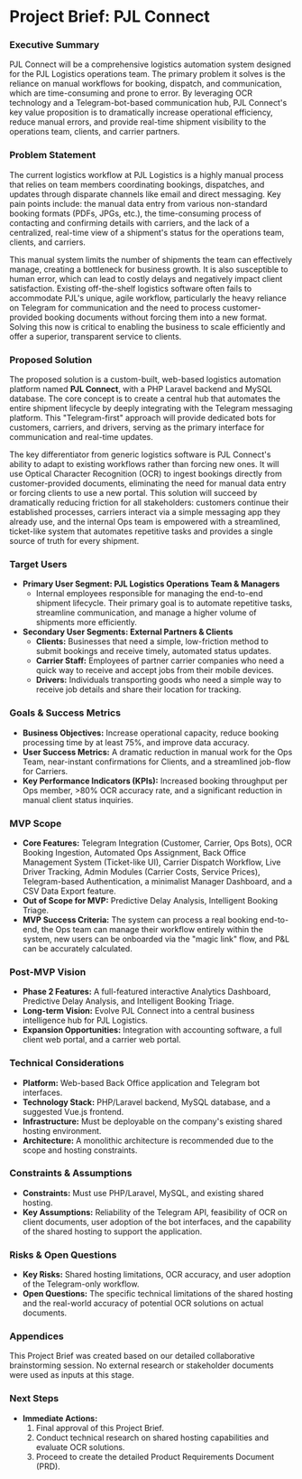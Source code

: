 # **Project Brief: PJL Connect**

### **Executive Summary**
PJL Connect will be a comprehensive logistics automation system designed for the PJL Logistics operations team. The primary problem it solves is the reliance on manual workflows for booking, dispatch, and communication, which are time-consuming and prone to error. By leveraging OCR technology and a Telegram-bot-based communication hub, PJL Connect's key value proposition is to dramatically increase operational efficiency, reduce manual errors, and provide real-time shipment visibility to the operations team, clients, and carrier partners.

### **Problem Statement**
The current logistics workflow at PJL Logistics is a highly manual process that relies on team members coordinating bookings, dispatches, and updates through disparate channels like email and direct messaging. Key pain points include: the manual data entry from various non-standard booking formats (PDFs, JPGs, etc.), the time-consuming process of contacting and confirming details with carriers, and the lack of a centralized, real-time view of a shipment's status for the operations team, clients, and carriers.

This manual system limits the number of shipments the team can effectively manage, creating a bottleneck for business growth. It is also susceptible to human error, which can lead to costly delays and negatively impact client satisfaction. Existing off-the-shelf logistics software often fails to accommodate PJL's unique, agile workflow, particularly the heavy reliance on Telegram for communication and the need to process customer-provided booking documents without forcing them into a new format. Solving this now is critical to enabling the business to scale efficiently and offer a superior, transparent service to clients.

### **Proposed Solution**
The proposed solution is a custom-built, web-based logistics automation platform named **PJL Connect**, with a PHP Laravel backend and MySQL database. The core concept is to create a central hub that automates the entire shipment lifecycle by deeply integrating with the Telegram messaging platform. This "Telegram-first" approach will provide dedicated bots for customers, carriers, and drivers, serving as the primary interface for communication and real-time updates.

The key differentiator from generic logistics software is PJL Connect's ability to adapt to existing workflows rather than forcing new ones. It will use Optical Character Recognition (OCR) to ingest bookings directly from customer-provided documents, eliminating the need for manual data entry or forcing clients to use a new portal. This solution will succeed by dramatically reducing friction for all stakeholders: customers continue their established processes, carriers interact via a simple messaging app they already use, and the internal Ops team is empowered with a streamlined, ticket-like system that automates repetitive tasks and provides a single source of truth for every shipment.

### **Target Users**
* **Primary User Segment: PJL Logistics Operations Team & Managers**
    * Internal employees responsible for managing the end-to-end shipment lifecycle. Their primary goal is to automate repetitive tasks, streamline communication, and manage a higher volume of shipments more efficiently.
* **Secondary User Segments: External Partners & Clients**
    * **Clients:** Businesses that need a simple, low-friction method to submit bookings and receive timely, automated status updates.
    * **Carrier Staff:** Employees of partner carrier companies who need a quick way to receive and accept jobs from their mobile devices.
    * **Drivers:** Individuals transporting goods who need a simple way to receive job details and share their location for tracking.

### **Goals & Success Metrics**
* **Business Objectives:** Increase operational capacity, reduce booking processing time by at least 75%, and improve data accuracy.
* **User Success Metrics:** A dramatic reduction in manual work for the Ops Team, near-instant confirmations for Clients, and a streamlined job-flow for Carriers.
* **Key Performance Indicators (KPIs):** Increased booking throughput per Ops member, >80% OCR accuracy rate, and a significant reduction in manual client status inquiries.

### **MVP Scope**
* **Core Features:** Telegram Integration (Customer, Carrier, Ops Bots), OCR Booking Ingestion, Automated Ops Assignment, Back Office Management System (Ticket-like UI), Carrier Dispatch Workflow, Live Driver Tracking, Admin Modules (Carrier Costs, Service Prices), Telegram-based Authentication, a minimalist Manager Dashboard, and a CSV Data Export feature.
* **Out of Scope for MVP:** Predictive Delay Analysis, Intelligent Booking Triage.
* **MVP Success Criteria:** The system can process a real booking end-to-end, the Ops team can manage their workflow entirely within the system, new users can be onboarded via the "magic link" flow, and P&L can be accurately calculated.

### **Post-MVP Vision**
* **Phase 2 Features:** A full-featured interactive Analytics Dashboard, Predictive Delay Analysis, and Intelligent Booking Triage.
* **Long-term Vision:** Evolve PJL Connect into a central business intelligence hub for PJL Logistics.
* **Expansion Opportunities:** Integration with accounting software, a full client web portal, and a carrier web portal.

### **Technical Considerations**
* **Platform:** Web-based Back Office application and Telegram bot interfaces.
* **Technology Stack:** PHP/Laravel backend, MySQL database, and a suggested Vue.js frontend.
* **Infrastructure:** Must be deployable on the company's existing shared hosting environment.
* **Architecture:** A monolithic architecture is recommended due to the scope and hosting constraints.

### **Constraints & Assumptions**
* **Constraints:** Must use PHP/Laravel, MySQL, and existing shared hosting.
* **Key Assumptions:** Reliability of the Telegram API, feasibility of OCR on client documents, user adoption of the bot interfaces, and the capability of the shared hosting to support the application.

### **Risks & Open Questions**
* **Key Risks:** Shared hosting limitations, OCR accuracy, and user adoption of the Telegram-only workflow.
* **Open Questions:** The specific technical limitations of the shared hosting and the real-world accuracy of potential OCR solutions on actual documents.

### **Appendices**
This Project Brief was created based on our detailed collaborative brainstorming session. No external research or stakeholder documents were used as inputs at this stage.

### **Next Steps**
* **Immediate Actions:**
    1.  Final approval of this Project Brief.
    2.  Conduct technical research on shared hosting capabilities and evaluate OCR solutions.
    3.  Proceed to create the detailed Product Requirements Document (PRD).
